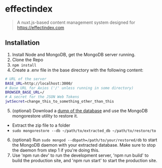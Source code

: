 # effectindex

> A nuxt.js-based content management system designed for https://effectindex.com

## Installation

1. Install Node and MongoDB, get the MongoDB server running.
2. Clone the Repo
3. `npm install`
4. Create a .env file in the base directory with the following content:
```bash
# URL of the server 
BASE_URL=http://localhost:3000/
# Base URL for Axios ('/' unless running in some directory)
BROWSER_BASE_URL=/
# A secret for the JSON Web Tokens
jwtSecret=change_this_to_something_other_than_this
```
5. (optional) Download a [dump of the database](https://effectindex.com/effectindex-dump.tar.gz) and use the MongoDB mongorestore utility to restore it.
  - Extract the zip file to a folder
  - `sudo mongorestore --db ~/path/to/extracted_db ~/path/to/restore/to`
6. (optional) Run `sudo mongod --dbpath=/path/to/your/restored/db` to start the MongoDB daemon with your extracted database. Make sure to stop the daemon from step 1 if you're doing this.
7. Use 'npm run dev' to run the development server, 'npm run build' to build the production site, and 'npm run start' to start the production site.
